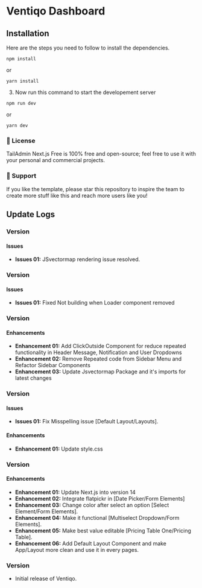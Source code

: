 # Ventiqo Dashboard

## Installation
Here are the steps you need to follow to install the dependencies.

```
npm install
```
or

```
yarn install
```

3. Now run this command to start the developement server

```
npm run dev
```

or 

```
yarn dev
```

### 📄 License
TailAdmin Next.js Free is 100% free and open-source; feel free to use it with your personal and commercial projects.

### 💜 Support
If you like the template, please star this repository to inspire the team to create more stuff like this and reach more users like you!


## Update Logs

### Version 

#### Issues

- **Issues 01:** JSvectormap rendering issue resolved.

### Version 

#### Issues

- **Issues 01:** Fixed Not building when Loader component removed

### Version 

#### Enhancements

- **Enhancement 01:** Add ClickOutside Component for reduce repeated functionality in Header Message, Notification and User Dropdowns
- **Enhancement 02:** Remove Repeated code from Sidebar Menu and Refactor Sidebar Components
- **Enhancement 03:** Update Jsvectormap Package and it's imports for latest changes

### Version 

#### Issues

- **Issues 01:** Fix Misspelling issue [Default Layout/Layouts].

#### Enhancements
- **Enhancement 01:** Update style.css

### Version 

#### Enhancements

- **Enhancement 01:** Update Next.js into version 14
- **Enhancement 02:** Integrate flatpickr in [Date Picker/Form Elements]
- **Enhancement 03:** Change color after select an option [Select Element/Form Elements].
- **Enhancement 04:** Make it functional [Multiselect Dropdown/Form Elements].
- **Enhancement 05:** Make best value editable [Pricing Table One/Pricing Table].
- **Enhancement 06:** Add Default Layout Component and make App/Layout more clean and use it in every pages.

### Version 

- Initial release of Ventiqo.
